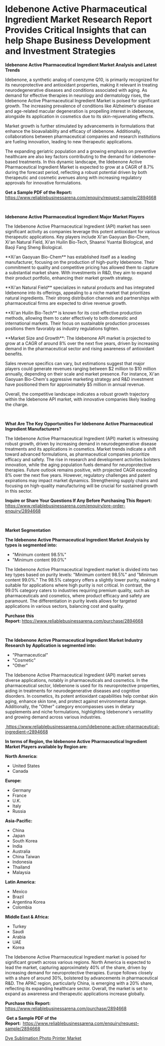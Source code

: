 <p><h1>Idebenone Active Pharmaceutical Ingredient Market Research Report Provides Critical Insights that can help Shape Business Development and Investment Strategies</h1></p><p><strong>Idebenone Active Pharmaceutical Ingredient Market Analysis and Latest Trends</strong></p>
<p><p>Idebenone, a synthetic analog of coenzyme Q10, is primarily recognized for its neuroprotective and antioxidant properties, making it relevant in treating neurodegenerative diseases and conditions associated with aging. As demand for effective therapies in neurology and dermatology rises, the Idebenone Active Pharmaceutical Ingredient Market is poised for significant growth. The increasing prevalence of conditions like Alzheimer’s disease and age-related macular degeneration is propelling interest in idebenone, alongside its application in cosmetics due to its skin-rejuvenating effects. </p><p>Market growth is further stimulated by advancements in formulations that enhance the bioavailability and efficacy of idebenone. Additionally, collaborations between pharmaceutical companies and research institutions are fueling innovation, leading to new therapeutic applications. </p><p>The expanding geriatric population and a growing emphasis on preventive healthcare are also key factors contributing to the demand for idebenone-based treatments. In this dynamic landscape, the Idebenone Active Pharmaceutical Ingredient Market is expected to grow at a CAGR of 8.7% during the forecast period, reflecting a robust potential driven by both therapeutic and cosmetic avenues along with increasing regulatory approvals for innovative formulations.</p></p>
<p><strong>Get a Sample PDF of the Report:&nbsp;</strong> <a href="https://www.reliablebusinessarena.com/enquiry/request-sample/2894668?utm_campaign=2033&utm_medium=2&utm_source=Github&utm_content=ia&utm_term=15032025&utm_id=idebenone-active-pharmaceutical-ingredient">https://www.reliablebusinessarena.com/enquiry/request-sample/2894668</a></p>
<p>&nbsp;</p>
<p><strong>Idebenone Active Pharmaceutical Ingredient Major Market Players</strong></p>
<p><p>The Idebenone Active Pharmaceutical Ingredient (API) market has seen significant activity as companies leverage this potent antioxidant for various therapeutic applications. Key players include Xi'an Gaoyuan Bio-Chem, Xi'an Natural Field, Xi'an Huilin Bio-Tech, Shaanxi Yuantai Biological, and Baoji Fang Sheng Biological.</p><p>**Xi'an Gaoyuan Bio-Chem** has established itself as a leading manufacturer, focusing on the production of high-purity Idebenone. Their commitment to quality and competitive pricing has allowed them to capture a substantial market share. With investments in R&D, they aim to expand their product portfolio, enhancing their market growth strategy.</p><p>**Xi'an Natural Field** specializes in natural products and has integrated Idebenone into its offerings, appealing to a niche market that prioritizes natural ingredients. Their strong distribution channels and partnerships with pharmaceutical firms are expected to drive revenue growth.</p><p>**Xi'an Huilin Bio-Tech** is known for its cost-effective production methods, allowing them to cater effectively to both domestic and international markets. Their focus on sustainable production processes positions them favorably as industry regulations tighten. </p><p>**Market Size and Growth**: The Idebenone API market is projected to grow at a CAGR of around 8% over the next five years, driven by increasing demand in the pharmaceutical sector and rising awareness of antioxidant benefits.</p><p>Sales revenue specifics can vary, but estimations suggest that major players could generate revenues ranging between $2 million to $10 million annually, depending on their scale and market presence. For instance, Xi'an Gaoyuan Bio-Chem's aggressive marketing strategy and R&D investment have positioned them for approximately $5 million in annual revenue.</p><p>Overall, the competitive landscape indicates a robust growth trajectory within the Idebenone API market, with innovative companies likely leading the charge.</p></p>
<p>&nbsp;</p>
<p><strong>What Are The Key Opportunities For Idebenone Active Pharmaceutical Ingredient Manufacturers?</strong></p>
<p><p>The Idebenone Active Pharmaceutical Ingredient (API) market is witnessing robust growth, driven by increasing demand in neurodegenerative disease treatments and its applications in cosmetics. Market trends indicate a shift toward advanced formulations, as pharmaceutical companies prioritize efficacy and safety. The rise in research and development activities bolsters innovation, while the aging population fuels demand for neuroprotective therapies. Future outlook remains positive, with projected CAGR exceeding 8% over the next five years. However, regulatory challenges and patent expirations may impact market dynamics. Strengthening supply chains and focusing on high-quality manufacturing will be crucial for sustained growth in this sector.</p></p>
<p><strong>Inquire or Share Your Questions If Any Before Purchasing This Report:</strong> <a href="https://www.reliablebusinessarena.com/enquiry/pre-order-enquiry/2894668?utm_campaign=2033&utm_medium=2&utm_source=Github&utm_content=ia&utm_term=15032025&utm_id=idebenone-active-pharmaceutical-ingredient">https://www.reliablebusinessarena.com/enquiry/pre-order-enquiry/2894668</a></p>
<p>&nbsp;</p>
<p><strong>Market Segmentation</strong></p>
<p><strong>The Idebenone Active Pharmaceutical Ingredient Market Analysis by types is segmented into:</strong></p>
<p><ul><li>"Minimum content 98.5%"</li><li>"Minimum content 99.0%"</li></ul></p>
<p><p>The Idebenone Active Pharmaceutical Ingredient market is divided into two key types based on purity levels: "Minimum content 98.5%" and "Minimum content 99.0%." The 98.5% category offers a slightly lower purity, making it suitable for applications where high purity is not critical. In contrast, the 99.0% category caters to industries requiring premium quality, such as pharmaceuticals and cosmetics, where product efficacy and safety are paramount. The differentiation in purity levels allows for targeted applications in various sectors, balancing cost and quality.</p></p>
<p><strong>Purchase this Report:&nbsp;</strong><a href="https://www.reliablebusinessarena.com/purchase/2894668?utm_campaign=2033&utm_medium=2&utm_source=Github&utm_content=ia&utm_term=15032025&utm_id=idebenone-active-pharmaceutical-ingredient">https://www.reliablebusinessarena.com/purchase/2894668</a></p>
<p>&nbsp;</p>
<p><strong>The Idebenone Active Pharmaceutical Ingredient Market Industry Research by Application is segmented into:</strong></p>
<p><ul><li>"Pharmaceutical"</li><li>"Cosmetic"</li><li>"Other"</li></ul></p>
<p><p>The Idebenone Active Pharmaceutical Ingredient (API) market serves diverse applications, notably in pharmaceuticals and cosmetics. In the pharmaceutical sector, Idebenone is used for its neuroprotective properties, aiding in treatments for neurodegenerative diseases and cognitive disorders. In cosmetics, its potent antioxidant capabilities help combat skin aging, enhance skin tone, and protect against environmental damage. Additionally, the "Other" category encompasses uses in dietary supplements and niche formulations, highlighting Idebenone's versatility and growing demand across various industries.</p></p>
<p><a href="https://www.reliablebusinessarena.com/idebenone-active-pharmaceutical-ingredient-r2894668?utm_campaign=2033&utm_medium=2&utm_source=Github&utm_content=ia&utm_term=15032025&utm_id=idebenone-active-pharmaceutical-ingredient">&nbsp;https://www.reliablebusinessarena.com/idebenone-active-pharmaceutical-ingredient-r2894668</a></p>
<p><strong>In terms of Region, the Idebenone Active Pharmaceutical Ingredient Market Players available by Region are:</strong></p>
<p>
    <p> <strong> North America: </strong>
        <ul>
            <li>United States</li>
            <li>Canada</li>
        </ul>
        </p> 
    <p> <strong> Europe: </strong>
        <ul>
            <li>Germany</li>
            <li>France</li>
            <li>U.K.</li>
            <li>Italy</li>
            <li>Russia</li>
        </ul>
        </p> 
    <p> <strong> Asia-Pacific: </strong>
        <ul>
            <li>China</li>
            <li>Japan</li>
            <li>South Korea</li>
            <li>India</li>
            <li>Australia</li>
            <li>China Taiwan</li>
            <li>Indonesia</li>
            <li>Thailand</li>
            <li>Malaysia</li>
        </ul>
        </p> 
    <p> <strong> Latin America: </strong>
        <ul>
            <li>Mexico</li>
            <li>Brazil</li>
            <li>Argentina Korea</li>
            <li>Colombia</li>
        </ul>
        </p> 
    <p> <strong> Middle East & Africa: </strong>
        <ul>
            <li>Turkey</li>
            <li>Saudi</li>
            <li>Arabia</li>
            <li>UAE</li>
            <li>Korea</li>
        </ul>
    </p>
    </p>
<p><p>The Idebenone Active Pharmaceutical Ingredient market is poised for significant growth across various regions. North America is expected to lead the market, capturing approximately 40% of the share, driven by increasing demand for neuroprotective therapies. Europe follows closely with a share of around 30%, bolstered by advancements in pharmaceutical R&D. The APAC region, particularly China, is emerging with a 20% share, reflecting its expanding healthcare sector. Overall, the market is set to expand as awareness and therapeutic applications increase globally.</p></p>
<p><strong>Purchase this Report: </strong><a href="https://www.reliablebusinessarena.com/purchase/2894668?utm_campaign=2033&utm_medium=2&utm_source=Github&utm_content=ia&utm_term=15032025&utm_id=idebenone-active-pharmaceutical-ingredient">https://www.reliablebusinessarena.com/purchase/2894668</a></p>
<p>&nbsp;<strong>Get a Sample PDF of the Report:&nbsp;&nbsp;</strong><a href="https://www.reliablebusinessarena.com/enquiry/request-sample/2894668?utm_campaign=2033&utm_medium=2&utm_source=Github&utm_content=ia&utm_term=15032025&utm_id=idebenone-active-pharmaceutical-ingredient">https://www.reliablebusinessarena.com/enquiry/request-sample/2894668</a></p>
<p><strong></strong></p>
<p><p><a href="https://github.com/borsiflorsfa/Market-Research-Report-List-1/blob/main/dye-sublimation-photo-printer-market.md?utm_campaign=2033&utm_medium=2&utm_source=Github&utm_content=ia&utm_term=15032025&utm_id=idebenone-active-pharmaceutical-ingredient">Dye Sublimation Photo Printer Market</a></p></p>